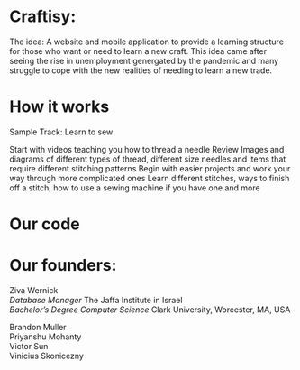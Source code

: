 # Craftisy:
The idea:  A website and mobile application to provide a learning structure for those who want or need to learn a new craft. This idea came after seeing the rise in unemployment genergated by the pandemic and many struggle to cope with the new realities of needing to learn a new trade.

# How it works
Sample Track: Learn to sew

Start with videos teaching you how to thread a needle
Review Images and diagrams of different types of thread, different size needles and items that require different stitching patterns
Begin with easier projects and work your way through more complicated ones
Learn different stitches, ways to finish off a stitch, how to use a sewing machine if you have one and more

# Our code


# Our founders:  
Ziva Wernick  
_Database Manager_ The Jaffa Institute in Israel  
_Bachelor’s Degree Computer Science_ Clark University, Worcester, MA, USA  
  
Brandon Muller  
Priyanshu Mohanty  
Victor Sun  
Vinicius Skonicezny  
